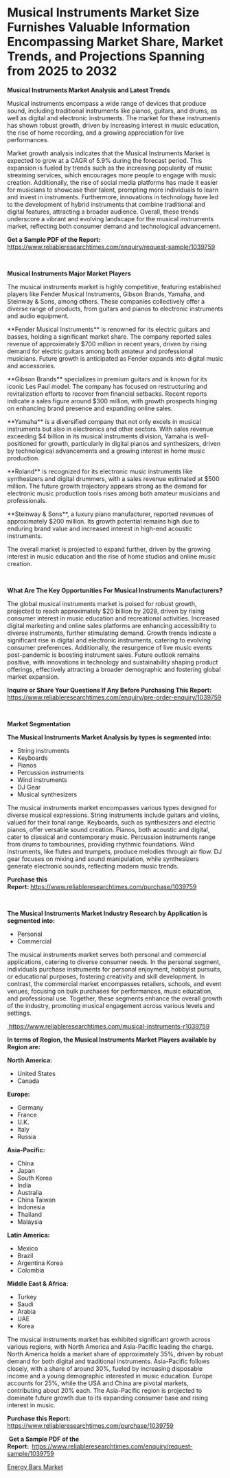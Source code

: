 <p><h1>Musical Instruments Market Size Furnishes Valuable Information Encompassing Market Share, Market Trends, and Projections Spanning from 2025 to 2032</h1></p><p><strong>Musical Instruments Market Analysis and Latest Trends</strong></p>
<p><p>Musical instruments encompass a wide range of devices that produce sound, including traditional instruments like pianos, guitars, and drums, as well as digital and electronic instruments. The market for these instruments has shown robust growth, driven by increasing interest in music education, the rise of home recording, and a growing appreciation for live performances. </p><p>Market growth analysis indicates that the Musical Instruments Market is expected to grow at a CAGR of 5.9% during the forecast period. This expansion is fueled by trends such as the increasing popularity of music streaming services, which encourages more people to engage with music creation. Additionally, the rise of social media platforms has made it easier for musicians to showcase their talent, prompting more individuals to learn and invest in instruments. Furthermore, innovations in technology have led to the development of hybrid instruments that combine traditional and digital features, attracting a broader audience. Overall, these trends underscore a vibrant and evolving landscape for the musical instruments market, reflecting both consumer demand and technological advancement.</p></p>
<p><strong>Get a Sample PDF of the Report:&nbsp;</strong> <a href="https://www.reliableresearchtimes.com/enquiry/request-sample/1039759?utm_campaign=2141&utm_medium=2&utm_source=Github&utm_content=ia&utm_term=06022025&utm_id=musical-instruments">https://www.reliableresearchtimes.com/enquiry/request-sample/1039759</a></p>
<p>&nbsp;</p>
<p><strong>Musical Instruments Major Market Players</strong></p>
<p><p>The musical instruments market is highly competitive, featuring established players like Fender Musical Instruments, Gibson Brands, Yamaha, and Steinway & Sons, among others. These companies collectively offer a diverse range of products, from guitars and pianos to electronic instruments and audio equipment.</p><p>**Fender Musical Instruments** is renowned for its electric guitars and basses, holding a significant market share. The company reported sales revenue of approximately $700 million in recent years, driven by rising demand for electric guitars among both amateur and professional musicians. Future growth is anticipated as Fender expands into digital music and accessories.</p><p>**Gibson Brands** specializes in premium guitars and is known for its iconic Les Paul model. The company has focused on restructuring and revitalization efforts to recover from financial setbacks. Recent reports indicate a sales figure around $300 million, with growth prospects hinging on enhancing brand presence and expanding online sales.</p><p>**Yamaha** is a diversified company that not only excels in musical instruments but also in electronics and other sectors. With sales revenue exceeding $4 billion in its musical instruments division, Yamaha is well-positioned for growth, particularly in digital pianos and synthesizers, driven by technological advancements and a growing interest in home music production.</p><p>**Roland** is recognized for its electronic music instruments like synthesizers and digital drummers, with a sales revenue estimated at $500 million. The future growth trajectory appears strong as the demand for electronic music production tools rises among both amateur musicians and professionals.</p><p>**Steinway & Sons**, a luxury piano manufacturer, reported revenues of approximately $200 million. Its growth potential remains high due to enduring brand value and increased interest in high-end acoustic instruments.</p><p>The overall market is projected to expand further, driven by the growing interest in music education and the rise of home studios and online music creation.</p></p>
<p>&nbsp;</p>
<p><strong>What Are The Key Opportunities For Musical Instruments Manufacturers?</strong></p>
<p><p>The global musical instruments market is poised for robust growth, projected to reach approximately $20 billion by 2028, driven by rising consumer interest in music education and recreational activities. Increased digital marketing and online sales platforms are enhancing accessibility to diverse instruments, further stimulating demand. Growth trends indicate a significant rise in digital and electronic instruments, catering to evolving consumer preferences. Additionally, the resurgence of live music events post-pandemic is boosting instrument sales. Future outlook remains positive, with innovations in technology and sustainability shaping product offerings, effectively attracting a broader demographic and fostering global market expansion.</p></p>
<p><strong>Inquire or Share Your Questions If Any Before Purchasing This Report:</strong> <a href="https://www.reliableresearchtimes.com/enquiry/pre-order-enquiry/1039759?utm_campaign=2141&utm_medium=2&utm_source=Github&utm_content=ia&utm_term=06022025&utm_id=musical-instruments">https://www.reliableresearchtimes.com/enquiry/pre-order-enquiry/1039759</a></p>
<p>&nbsp;</p>
<p><strong>Market Segmentation</strong></p>
<p><strong>The Musical Instruments Market Analysis by types is segmented into:</strong></p>
<p><ul><li>String instruments</li><li>Keyboards</li><li>Pianos</li><li>Percussion instruments</li><li>Wind instruments</li><li>DJ Gear</li><li>Musical synthesizers</li></ul></p>
<p><p>The musical instruments market encompasses various types designed for diverse musical expressions. String instruments include guitars and violins, valued for their tonal range. Keyboards, such as synthesizers and electric pianos, offer versatile sound creation. Pianos, both acoustic and digital, cater to classical and contemporary music. Percussion instruments range from drums to tambourines, providing rhythmic foundations. Wind instruments, like flutes and trumpets, produce melodies through air flow. DJ gear focuses on mixing and sound manipulation, while synthesizers generate electronic sounds, reflecting modern music trends.</p></p>
<p><strong>Purchase this Report:&nbsp;</strong><a href="https://www.reliableresearchtimes.com/purchase/1039759?utm_campaign=2141&utm_medium=2&utm_source=Github&utm_content=ia&utm_term=06022025&utm_id=musical-instruments">https://www.reliableresearchtimes.com/purchase/1039759</a></p>
<p>&nbsp;</p>
<p><strong>The Musical Instruments Market Industry Research by Application is segmented into:</strong></p>
<p><ul><li>Personal</li><li>Commercial</li></ul></p>
<p><p>The musical instruments market serves both personal and commercial applications, catering to diverse consumer needs. In the personal segment, individuals purchase instruments for personal enjoyment, hobbyist pursuits, or educational purposes, fostering creativity and skill development. In contrast, the commercial market encompasses retailers, schools, and event venues, focusing on bulk purchases for performances, music education, and professional use. Together, these segments enhance the overall growth of the industry, promoting musical engagement across various levels and settings.</p></p>
<p><a href="https://www.reliableresearchtimes.com/musical-instruments-r1039759?utm_campaign=2141&utm_medium=2&utm_source=Github&utm_content=ia&utm_term=06022025&utm_id=musical-instruments">&nbsp;https://www.reliableresearchtimes.com/musical-instruments-r1039759</a></p>
<p><strong>In terms of Region, the Musical Instruments Market Players available by Region are:</strong></p>
<p>
    <p> <strong> North America: </strong>
        <ul>
            <li>United States</li>
            <li>Canada</li>
        </ul>
        </p> 
    <p> <strong> Europe: </strong>
        <ul>
            <li>Germany</li>
            <li>France</li>
            <li>U.K.</li>
            <li>Italy</li>
            <li>Russia</li>
        </ul>
        </p> 
    <p> <strong> Asia-Pacific: </strong>
        <ul>
            <li>China</li>
            <li>Japan</li>
            <li>South Korea</li>
            <li>India</li>
            <li>Australia</li>
            <li>China Taiwan</li>
            <li>Indonesia</li>
            <li>Thailand</li>
            <li>Malaysia</li>
        </ul>
        </p> 
    <p> <strong> Latin America: </strong>
        <ul>
            <li>Mexico</li>
            <li>Brazil</li>
            <li>Argentina Korea</li>
            <li>Colombia</li>
        </ul>
        </p> 
    <p> <strong> Middle East & Africa: </strong>
        <ul>
            <li>Turkey</li>
            <li>Saudi</li>
            <li>Arabia</li>
            <li>UAE</li>
            <li>Korea</li>
        </ul>
    </p>
    </p>
<p><p>The musical instruments market has exhibited significant growth across various regions, with North America and Asia-Pacific leading the charge. North America holds a market share of approximately 35%, driven by robust demand for both digital and traditional instruments. Asia-Pacific follows closely, with a share of around 30%, fueled by increasing disposable income and a young demographic interested in music education. Europe accounts for 25%, while the USA and China are pivotal markets, contributing about 20% each. The Asia-Pacific region is projected to dominate future growth due to its expanding consumer base and rising interest in music.</p></p>
<p><strong>Purchase this Report: </strong><a href="https://www.reliableresearchtimes.com/purchase/1039759?utm_campaign=2141&utm_medium=2&utm_source=Github&utm_content=ia&utm_term=06022025&utm_id=musical-instruments">https://www.reliableresearchtimes.com/purchase/1039759</a></p>
<p>&nbsp;<strong>Get a Sample PDF of the Report:&nbsp;&nbsp;</strong><a href="https://www.reliableresearchtimes.com/enquiry/request-sample/1039759?utm_campaign=2141&utm_medium=2&utm_source=Github&utm_content=ia&utm_term=06022025&utm_id=musical-instruments">https://www.reliableresearchtimes.com/enquiry/request-sample/1039759</a></p>
<p><strong></strong></p>
<p><p><a href="https://github.com/sca704osol/Market-Research-Report-List-1/blob/main/energy-bars-market.md?utm_campaign=2141&utm_medium=2&utm_source=Github&utm_content=ia&utm_term=06022025&utm_id=musical-instruments">Energy Bars Market</a></p></p>